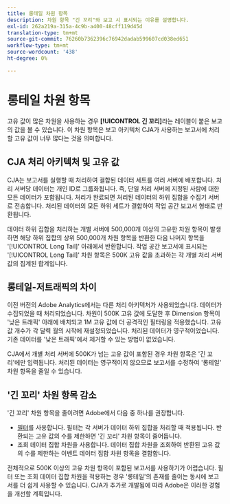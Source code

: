 ```yaml
---
title: 롱테일 차원 항목
description: 차원 항목 "긴 꼬리"와 보고 시 표시되는 이유를 설명합니다.
exl-id: 262a219a-315a-4c9b-a400-48cff119d45d
translation-type: tm+mt
source-git-commit: 76260b7362396c76942dadab599607cd038ed651
workflow-type: tm+mt
source-wordcount: '438'
ht-degree: 0%

---
```


# 롱테일 차원 항목

고유 값이 많은 차원을 사용하는 경우 **[!UICONTROL 긴 꼬리]**&#x200B;라는 레이블이 붙은 보고의 값을 볼 수 있습니다. 이 차원 항목은 보고 아키텍처 CJA가 사용하는 보고서에 처리할 고유 값이 너무 많다는 것을 의미합니다.

## CJA 처리 아키텍처 및 고유 값

CJA는 보고서를 실행할 때 처리하여 결합된 데이터 세트를 여러 서버에 배포합니다. 처리 서버당 데이터는 개인 ID로 그룹화됩니다. 즉, 단일 처리 서버에 지정된 사람에 대한 모든 데이터가 포함됩니다. 처리가 완료되면 처리된 데이터의 하위 집합을 수집기 서버로 전송합니다. 처리된 데이터의 모든 하위 세트가 결합하여 작업 공간 보고서 형태로 반환됩니다.

데이터 하위 집합을 처리하는 개별 서버에 500,000개 이상의 고유한 차원 항목이 발생하면 해당 하위 집합의 상위 500,000개 차원 항목을 반환한 다음 나머지 항목을 &#39;[!UICONTROL Long Tail]&#39; 아래에서 반환합니다. 작업 공간 보고서에 표시되는 &#39;[!UICONTROL Long Tail]&#39; 차원 항목은 500K 고유 값을 초과하는 각 개별 처리 서버 값의 집계된 합계입니다.

## 롱테일-저트래픽의 차이

이전 버전의 Adobe Analytics에서는 다른 처리 아키텍처가 사용되었습니다. 데이터가 수집되었을 때 처리되었습니다. 차원이 500K 고유 값에 도달한 후 Dimension 항목이 &#39;낮은 트래픽&#39; 아래에 배치되고 1M 고유 값에 더 공격적인 필터링을 적용했습니다. 고유 값 개수가 각 달력 월의 시작에 재설정되었습니다. 처리된 데이터가 영구적이었습니다.기존 데이터를 &#39;낮은 트래픽&#39;에서 제거할 수 있는 방법이 없었습니다.

CJA에서 개별 처리 서버에 500K가 넘는 고유 값이 포함된 경우 차원 항목은 &#39;긴 꼬리&#39;에만 입력됩니다. 처리된 데이터는 영구적이지 않으므로 보고서를 수정하여 &#39;롱테일&#39; 차원 항목을 줄일 수 있습니다.

## &#39;긴 꼬리&#39; 차원 항목 감소

&#39;긴 꼬리&#39; 차원 항목을 줄이려면 Adobe에서 다음 중 하나를 권장합니다.

* [필터](/help/components/filters/create-filters.md)를 사용합니다. 필터는 각 서버가 데이터 하위 집합을 처리할 때 적용됩니다. 반환되는 고유 값의 수를 제한하면 &#39;긴 꼬리&#39; 차원 항목이 줄어듭니다.
* 조회 데이터 집합 차원을 사용합니다. 데이터 집합 차원을 조회하여 반환된 고유 값의 수를 제한하는 이벤트 데이터 집합 차원 항목을 결합합니다.

전체적으로 500K 이상의 고유 차원 항목이 포함된 보고서를 사용하기가 어렵습니다. 필터 또는 조회 데이터 집합 차원을 적용하는 경우 &#39;롱테일&#39;의 존재를 줄이는 동시에 보고서를 더 쉽게 사용할 수 있습니다. CJA가 추가로 개발됨에 따라 Adobe은 이러한 경험을 개선할 계획입니다.
